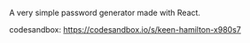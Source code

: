 A very simple password generator made with React.

codesandbox: https://codesandbox.io/s/keen-hamilton-x980s7
